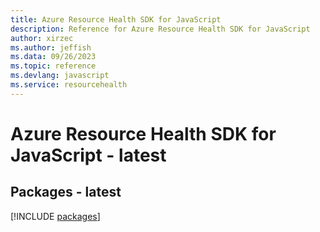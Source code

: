```yaml
---
title: Azure Resource Health SDK for JavaScript
description: Reference for Azure Resource Health SDK for JavaScript
author: xirzec
ms.author: jeffish
ms.data: 09/26/2023
ms.topic: reference
ms.devlang: javascript
ms.service: resourcehealth
---
```

# Azure Resource Health SDK for JavaScript - latest
## Packages - latest
[!INCLUDE [packages](resource-health-index.md)]